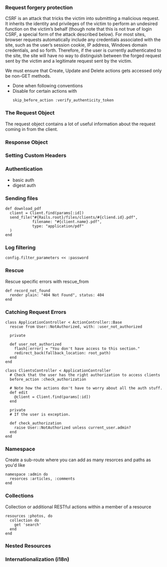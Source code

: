 ### Request forgery protection
CSRF is an attack that tricks the victim into submitting a malicious request. It inherits the identity and privileges of the victim to perform an undesired function on the victim’s behalf (though note that this is not true of login CSRF, a special form of the attack described below). For most sites, browser requests automatically include any credentials associated with the site, such as the user’s session cookie, IP address, Windows domain credentials, and so forth. Therefore, if the user is currently authenticated to the site, the site will have no way to distinguish between the forged request sent by the victim and a legitimate request sent by the victim.

We must ensure that Create, Update and Delete actions gets accessed only be non-GET methods.
* Done when following conventions
*  Disable for certain actions with
    ```
    skip_before_action :verify_authenticity_token
    ```

### The Request Object
The request object contains a lot of useful information about the request coming in from the client.

### Response Object

### Setting Custom Headers

### Authentication
* basic auth
* digest auth

### Sending files

```
def download_pdf
  client = Client.find(params[:id])
  send_file("#{Rails.root}/files/clients/#{cliend.id}.pdf",
            filename: "#{client.name}.pdf",
            type: "application/pdf"
  )
end
```

### Log filtering

```
config.filter_parameters << :password
```

### Rescue
Rescue specific errors with rescue_from

```
def record_not_found
  render plain: "404 Not Found", status: 404
end
```

### Catching Request Errors

```
class ApplicationController < ActionController::Base
  rescue from User::NotAuthorized, with: :user_not_authorized

  private

  def user_not_authorized
    flash[:error] = "You don't have access to this section."
    redirect_back(fallback_location: root_path)
  end
end

class ClientsController < ApplicationController
  # Check that the user has the right authorization to access clients
  before_action :check_authorization

  # Note how the actions don't have to worry about all the auth stuff.
  def edit
    @client = Client.find(params[:id])
  end

  private
  # If the user is exception.

  def check_authorization
    raise User::NotAuthorized unless current_user.admin?
  end
end
```

### Namespace
Create a sub-route where you can add as many resorces and paths as you'd like

```
namespace :admin do
  resorces :articles, :comments
end
```

### Collections
Collection or additional RESTful actions within a member of a resource

```
resources :photos, do
  collection do
    get 'search'
  end
end
```

### Nested Resources

### Internationalization (i18n)
